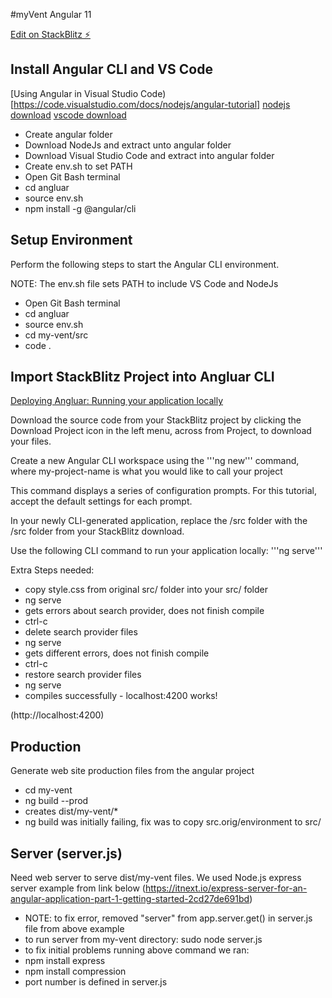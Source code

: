 #myVent Angular 11

[Edit on StackBlitz ⚡️](https://stackblitz.com/edit/myvent-fake-backend-login)

## Install Angular CLI and VS Code

[Using Angular in Visual Studio Code) [https://code.visualstudio.com/docs/nodejs/angular-tutorial]
[nodejs download](https://nodejs.org/en/)
[vscode download](https://code.visualstudio.com/Download)

- Create angular folder
- Download NodeJs and extract unto angular folder
- Download Visual Studio Code and extract into angular folder
- Create env.sh to set PATH
- Open Git Bash terminal
- cd angluar
- source env.sh
- npm install -g @angular/cli

## Setup Environment

Perform the following steps to start the Angular CLI environment. 

NOTE: The env.sh file sets PATH to include VS Code and NodeJs 

- Open Git Bash terminal
- cd angluar
- source env.sh
- cd my-vent/src
- code .

## Import StackBlitz Project into Angluar CLI

[Deploying Angluar: Running your application locally](https://angular.io/start/start-deployment)

Download the source code from your StackBlitz project by clicking the Download Project icon in the left menu, across from Project, to download your files.

Create a new Angular CLI workspace using the '''ng new''' command, where my-project-name is what you would like to call your project 

This command displays a series of configuration prompts. For this tutorial, accept the default settings for each prompt.

In your newly CLI-generated application, replace the /src folder with the /src folder from your StackBlitz download.

Use the following CLI command to run your application locally:  '''ng serve'''

Extra Steps needed:
- copy style.css from original src/ folder into your src/ folder
- ng serve
- gets errors about search provider, does not finish compile
- ctrl-c
- delete search provider files
- ng serve
- gets different errors, does not finish compile
- ctrl-c
- restore search provider files
- ng serve
- compiles successfully - localhost:4200 works!

(http://localhost:4200)

## Production

Generate web site production files from the angular project
- cd my-vent
- ng build --prod 
- creates dist/my-vent/*
- ng build was initially failing, fix was to copy src.orig/environment to src/

## Server (server.js)

Need web server to serve dist/my-vent files. We used Node.js express server example from link below
(https://itnext.io/express-server-for-an-angular-application-part-1-getting-started-2cd27de691bd)
- NOTE: to fix error, removed "server" from app.server.get() in server.js file from above example 
- to run server from my-vent directory: sudo node server.js 
- to fix initial problems running above command we ran:
- npm install express
- npm install compression
- port number is defined in server.js






